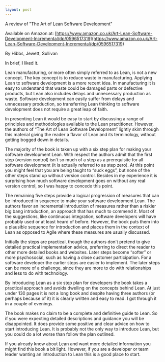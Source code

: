```yaml
---
layout: post
---
```

A review of "The Art of Lean Software Development"

Available on Amazon at:
[https://www.amazon.co.uk/Art-Lean-Software-Development-Incremental/dp/0596517319](https://www.amazon.co.uk/Art-Lean-Software-Development-Incremental/dp/0596517319)

By Hibbs, Jewett, Sullivan

In brief, I liked it.  

Lean manufacturing, or more often simply referred to as Lean, is not a new concept.  The key concept is to reduce waste in manufacturing.  Applying Lean to software development is a more recent idea.  In manufacturing it is easy to understand that waste could be damaged parts or defective products, but Lean also includes delays and unnecessary production as waste.  Software development can easily suffer from delays and unnecessary production, so transferring Lean thinking to software development does not require a great leap of faith.

In presenting Lean it would be easy to start by discussing a range of principles and methodologies available to the Lean practitioner.  However, the authors of  “The Art of Lean Software Development” lightly skim through this material giving the reader a flavor of Lean and its terminology, without getting bogged down in details.

The majority of the book is taken up with a six step plan for making your software development Lean.  With respect the authors admit that the first step (version control) isn't so much of a step as a prerequisite for all software development (it is actually referred to as step zero). At this point you might feel that you are being taught to “suck eggs”, but none of the other steps stand up without version control.  Besides in my experience it is surprising how much software development goes on without any real version control, so I was happy to concede this point.

The remaining five steps provide a logical progression of measures that can be introduced in sequence to make your software development Lean.  The authors favor an incremental introduction of measures rather than a riskier big bang introduction, an approach that has much to commend it.  Most of the suggestions, like continuous integration, software developers will have probably used or at least heard of before.  However, the book puts them into a plausible sequence for introduction and places them in the context of  Lean as opposed to Agile where these measures are usually discussed.

Initially the steps are practical, though the authors don't pretend to give detailed practical implementation advice, preferring to direct the reader to other more detailed books and websites.  Later steps become “softer” or more psychosocial, such as having a close customer participation.  For a software developer the earlier steps are easier to implement.  The later steps can be more of a challenge, since they are more to do with relationships and less to do with technology.

By introducing Lean as a six step plan for developers the book takes a practical approach and avoids dwelling on the concepts behind Lean.  At just under 130 pages it is not a long book and despite having three authors (or perhaps because of it) it is clearly written and easy to read.  I got through it in a couple of evenings.

The book makes no claim to be a complete and definitive guide to Lean.  So if you were expecting detailed descriptions and guidance you will be disappointed.  It does provide some positive and clear advice on how to start introducing Lean.  It is probably not the only way to introduce Lean, but you could do a lot worse than follow the plan outlined.

If you already know about Lean and want more detailed information you might find this book a bit light.  However, if you are a developer or team leader wanting an introduction to Lean this is a good place to start.
